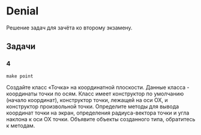 # Denial

Решение задач для зачёта ко второму экзамену.

## Задачи

### 4

~~~shell
make point
~~~

Создайте класс «Точка» на координатной плоскости. Данные класса - координаты точки по осям. Класс имеет конструктор по умолчанию (начало координат), конструктор точки, лежащей на оси ОХ, и конструктор произвольной точки. Определите методы для вывода координат точки на экран, определения радиуса-вектора точки и угла наклона к оси ОХ точки. Объявите объекты созданного типа, обратитесь к методам.
